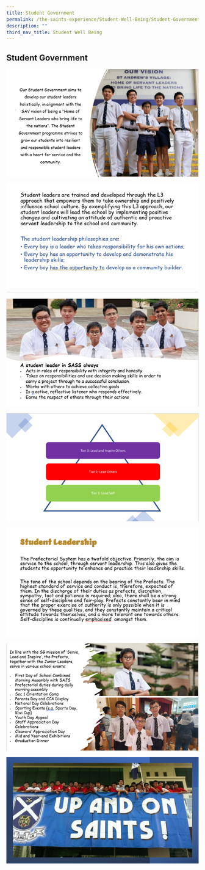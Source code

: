 ```yaml
---
title: Student Government
permalink: /the-saints-experience/Student-Well-Being/Student-Government/
description: ""
third_nav_title: Student Well Being
---
```

## Student Government 
![](/images/Student%20Government/SG1.png)

![](/images/Student%20Government/SG2.png)

![](/images/Student%20Government/SG3.png)

![](/images/Student%20Government/SG4.png)

![](/images/Student%20Government/SG5.png)

![](/images/Student%20Government/SG6.png)



![](/images/Student%20Government/SG8.png)